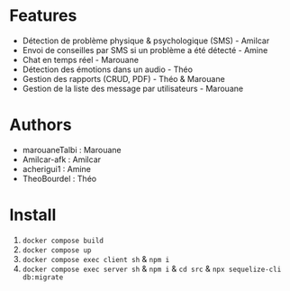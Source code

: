 # Features
- Détection de problème physique & psychologique (SMS) - Amilcar
- Envoi de conseilles par SMS si un problème a été détecté - Amine
- Chat en temps réel - Marouane
- Détection des émotions dans un audio - Théo
- Gestion des rapports (CRUD, PDF) - Théo & Marouane
- Gestion de la liste des message par utilisateurs - Marouane

# Authors
- marouaneTalbi : Marouane
- Amilcar-afk : Amilcar
- acherigui1 : Amine
- TheoBourdel : Théo

# Install
1. `docker compose build`
2. `docker compose up`
3. `docker compose exec client sh` & `npm i`
4. `docker compose exec server sh` & `npm i` & `cd src` & `npx sequelize-cli db:migrate`
